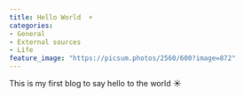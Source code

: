 ```yaml
---
title: Hello World  ☀️
categories:
- General
- External sources
- Life
feature_image: "https://picsum.photos/2560/600?image=872"
---
```


This is my first blog to say hello to the world ☀️